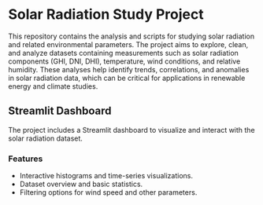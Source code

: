 # Solar Radiation Study Project 
This repository contains the analysis and scripts for studying solar radiation and related environmental parameters. The project aims to explore, clean, and analyze datasets containing measurements such as solar radiation components (GHI, DNI, DHI), temperature, wind conditions, and relative humidity. These analyses help identify trends, correlations, and anomalies in solar radiation data, which can be critical for applications in renewable energy and climate studies.

## Streamlit Dashboard
The project includes a Streamlit dashboard to visualize and interact with the solar radiation dataset.

### Features
- Interactive histograms and time-series visualizations.
- Dataset overview and basic statistics.
- Filtering options for wind speed and other parameters.


